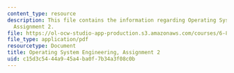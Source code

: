 ```yaml
---
content_type: resource
description: This file contains the information regarding Operating System Engineering,
  Assignment 2.
file: https://ol-ocw-studio-app-production.s3.amazonaws.com/courses/6-828-operating-system-engineering-fall-2012/c15d3c5444a945a4ba0f7b34a3f08c0b_MIT6_828F12_assignment2.pdf
file_type: application/pdf
resourcetype: Document
title: Operating System Engineering, Assignment 2
uid: c15d3c54-44a9-45a4-ba0f-7b34a3f08c0b
---
```

